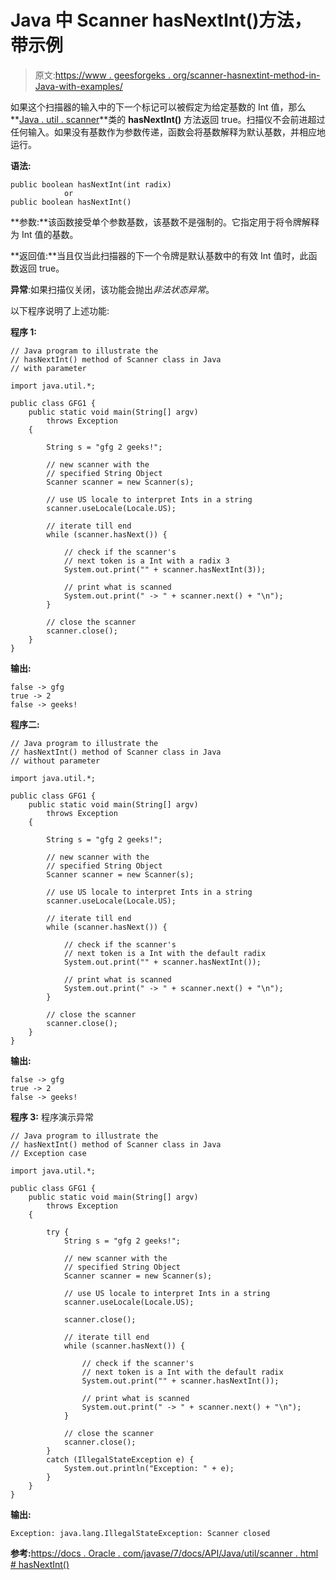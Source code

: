 # Java 中 Scanner hasNextInt()方法，带示例

> 原文:[https://www . geesforgeks . org/scanner-hasnextint-method-in-Java-with-examples/](https://www.geeksforgeeks.org/scanner-hasnextint-method-in-java-with-examples/)

如果这个扫描器的输入中的下一个标记可以被假定为给定基数的 Int 值，那么**[Java . util . scanner](https://www.geeksforgeeks.org/scanner-class-in-java/)**类的 **hasNextInt()** 方法返回 true。扫描仪不会前进超过任何输入。如果没有基数作为参数传递，函数会将基数解释为默认基数，并相应地运行。

**语法:**

```
public boolean hasNextInt(int radix)
            or
public boolean hasNextInt()
```

**参数:**该函数接受单个参数基数，该基数不是强制的。它指定用于将令牌解释为 Int 值的基数。

**返回值:**当且仅当此扫描器的下一个令牌是默认基数中的有效 Int 值时，此函数返回 true。

**异常**:如果扫描仪关闭，该功能会抛出*非法状态异常*。

以下程序说明了上述功能:

**程序 1:**

```
// Java program to illustrate the
// hasNextInt() method of Scanner class in Java
// with parameter

import java.util.*;

public class GFG1 {
    public static void main(String[] argv)
        throws Exception
    {

        String s = "gfg 2 geeks!";

        // new scanner with the
        // specified String Object
        Scanner scanner = new Scanner(s);

        // use US locale to interpret Ints in a string
        scanner.useLocale(Locale.US);

        // iterate till end
        while (scanner.hasNext()) {

            // check if the scanner's
            // next token is a Int with a radix 3
            System.out.print("" + scanner.hasNextInt(3));

            // print what is scanned
            System.out.print(" -> " + scanner.next() + "\n");
        }

        // close the scanner
        scanner.close();
    }
}
```

**输出:**

```
false -> gfg
true -> 2
false -> geeks!

```

**程序二:**

```
// Java program to illustrate the
// hasNextInt() method of Scanner class in Java
// without parameter

import java.util.*;

public class GFG1 {
    public static void main(String[] argv)
        throws Exception
    {

        String s = "gfg 2 geeks!";

        // new scanner with the
        // specified String Object
        Scanner scanner = new Scanner(s);

        // use US locale to interpret Ints in a string
        scanner.useLocale(Locale.US);

        // iterate till end
        while (scanner.hasNext()) {

            // check if the scanner's
            // next token is a Int with the default radix
            System.out.print("" + scanner.hasNextInt());

            // print what is scanned
            System.out.print(" -> " + scanner.next() + "\n");
        }

        // close the scanner
        scanner.close();
    }
}
```

**输出:**

```
false -> gfg
true -> 2
false -> geeks!

```

**程序 3:** 程序演示异常

```
// Java program to illustrate the
// hasNextInt() method of Scanner class in Java
// Exception case

import java.util.*;

public class GFG1 {
    public static void main(String[] argv)
        throws Exception
    {

        try {
            String s = "gfg 2 geeks!";

            // new scanner with the
            // specified String Object
            Scanner scanner = new Scanner(s);

            // use US locale to interpret Ints in a string
            scanner.useLocale(Locale.US);

            scanner.close();

            // iterate till end
            while (scanner.hasNext()) {

                // check if the scanner's
                // next token is a Int with the default radix
                System.out.print("" + scanner.hasNextInt());

                // print what is scanned
                System.out.print(" -> " + scanner.next() + "\n");
            }

            // close the scanner
            scanner.close();
        }
        catch (IllegalStateException e) {
            System.out.println("Exception: " + e);
        }
    }
}
```

**输出:**

```
Exception: java.lang.IllegalStateException: Scanner closed

```

**参考:**[https://docs . Oracle . com/javase/7/docs/API/Java/util/scanner . html # hasNextInt()](https://docs.oracle.com/javase/7/docs/api/java/util/Scanner.html#hasNextInt())